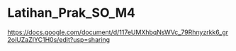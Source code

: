 # Latihan_Prak_SO_M4
https://docs.google.com/document/d/117eUMXhbqNsWVc_79Rhnyzrkk6_gr2oiUZaZIYC1H0s/edit?usp=sharing
